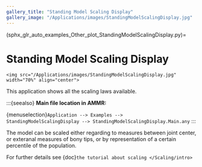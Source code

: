 ```yaml
---
gallery_title: "Standing Model Scaling Display"
gallery_image: "/Applications/images/StandingModelScalingDisplay.jpg"
---
```


(sphx_glr_auto_examples_Other_plot_StandingModelScalingDisplay.py)=

# Standing Model Scaling Display


````{sidebar}
<img src="/Applications/images/StandingModelScalingDisplay.jpg" width="70%" align="center">
````

This application shows all the scaling laws available.


:::{seealso}
**Main file location in AMMR:**

{menuselection}`Application --> Examples --> StandingModelScalingDisplay -->
StandingModelScalingDisplay.Main.any`
:::

The model can be scaled either regarding to measures between joint center,
or exteranal measures of bony tips, or by representation of a certain percentile of the population.

For further details see {doc}`the tutorial about scaling </Scaling/intro>`
